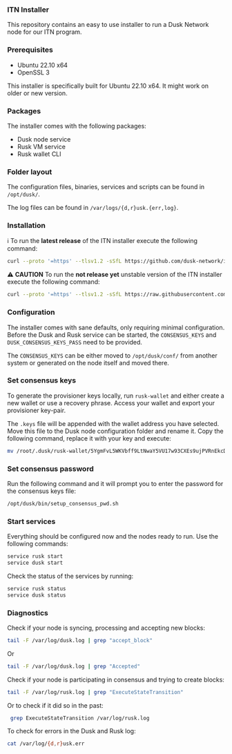 ### ITN Installer

This repository contains an easy to use installer to run a Dusk Network node for our ITN program.

### Prerequisites

- Ubuntu 22.10 x64
- OpenSSL 3

This installer is specifically built for Ubuntu 22.10 x64. It might work on older or new version.

### Packages

The installer comes with the following packages:
- Dusk node service
- Rusk VM service
- Rusk wallet CLI

### Folder layout 

The configuration files, binaries, services and scripts can be found in `/opt/dusk/`. 

The log files can be found in `/var/logs/{d,r}usk.{err,log}`.

### Installation

:information_source: To run the **latest release** of the ITN installer execute the following command:
```sh
curl --proto '=https' --tlsv1.2 -sSfL https://github.com/dusk-network/itn-installer/releases/download/v0.0.4/itn-installer.sh | sudo sh
```

:warning: **CAUTION** To run the **not release yet** unstable version of the ITN installer execute the following command:
```sh
curl --proto '=https' --tlsv1.2 -sSfL https://raw.githubusercontent.com/dusk-network/itn-installer/main/itn-installer.sh | sudo sh
```

### Configuration

The installer comes with sane defaults, only requiring minimal configuration. Before the Dusk and Rusk service can be started, the `CONSENSUS_KEYS` and `DUSK_CONSENSUS_KEYS_PASS` need to be provided. 

The `CONSENSUS_KEYS` can be either moved to `/opt/dusk/conf/` from another system or generated on the node itself and moved there. 

### Set consensus keys

To generate the provisioner keys locally, run `rusk-wallet` and either create a new wallet or use a recovery phrase. Access your wallet and export your provisioner key-pair. 

The `.keys` file will be appended with the wallet address you have selected. Move this file to the Dusk node configuration folder and rename it. Copy the following command, replace it with your key and execute:
```sh
mv /root/.dusk/rusk-wallet/5YgmFvL5WKVbff9LtNwaY5VU17w93CXEs9ujPVRnEkcDko6Fsiv9moNBG1B2qxSh6F2m4qqDGvBFMThSii431BzN.keys /opt/dusk/conf/consensus.keys
```

### Set consensus password

Run the following command and it will prompt you to enter the password for the consensus keys file:
```sh
/opt/dusk/bin/setup_consensus_pwd.sh
```

### Start services

Everything should be configured now and the nodes ready to run. Use the following commands:
```sh
service rusk start
service dusk start
```

Check the status of the services by running:
```sh
service rusk status
service dusk status
```

### Diagnostics

Check if your node is syncing, processing and accepting new blocks:
```sh
tail -F /var/log/dusk.log | grep "accept_block"
```
Or
```sh
tail -F /var/log/dusk.log | grep "Accepted"
```

Check if your node is participating in consensus and trying to create blocks:
```sh
tail -F /var/log/rusk.log | grep "ExecuteStateTransition"
```

Or to check if it did so in the past:
```sh
 grep ExecuteStateTransition /var/log/rusk.log
```

To check for errors in the Dusk and Rusk log:
```sh
cat /var/log/{d,r}usk.err
```
